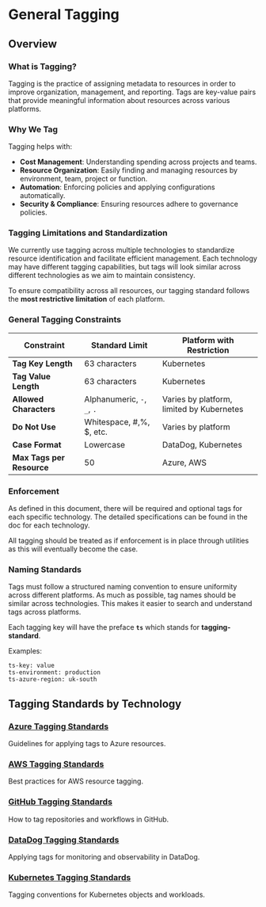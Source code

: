 # General Tagging

## Overview

### What is Tagging?
Tagging is the practice of assigning metadata to resources in order to improve organization, management, and reporting. Tags are key-value pairs that provide meaningful information about resources across various platforms.

### Why We Tag
Tagging helps with:

- **Cost Management**: Understanding spending across projects and teams.
- **Resource Organization**: Easily finding and managing resources by environment, team, project or function.
- **Automation**: Enforcing policies and applying configurations automatically.
- **Security & Compliance**: Ensuring resources adhere to governance policies.

### Tagging Limitations and Standardization
We currently use tagging across multiple technologies to standardize resource identification and facilitate efficient management. Each technology may have different tagging capabilities, but tags will look similar across different technologies as we aim to maintain consistency.

To ensure compatibility across all resources, our tagging standard follows the **most restrictive limitation** of each platform.

### **General Tagging Constraints**

| Constraint                | Standard Limit              | Platform with Restriction                 |
| ------------------------- | --------------------------- | ----------------------------------------- |
| **Tag Key Length**        | 63 characters               | Kubernetes                                |
| **Tag Value Length**      | 63 characters               | Kubernetes                                |
| **Allowed Characters**    | Alphanumeric, `-`, `_`, `.` | Varies by platform, limited by Kubernetes |
| **Do Not Use**            | Whitespace, #,%, $, etc.    | Varies by platform                        |
| **Case Format**           | Lowercase                   | DataDog, Kubernetes                       |
| **Max Tags per Resource** | 50                          | Azure, AWS                                |

### Enforcement
As defined in this document, there will be required and optional tags for each specific technology. The detailed specifications can be found in the doc for each technology.

All tagging should be treated as if enforcement is in place through utilities as this will eventually become the case.

### Naming Standards
Tags must follow a structured naming convention to ensure uniformity across different platforms. As much as possible, tag names should be similar across technologies. This makes it easier to search and understand tags across platforms.

Each tagging key will have the preface **`ts`** which stands for **tagging-standard**.

Examples:
```
ts-key: value
ts-environment: production
ts-azure-region: uk-south
```

## Tagging Standards by Technology

### [Azure Tagging Standards](azure.md)
Guidelines for applying tags to Azure resources.

### [AWS Tagging Standards](aws.md)
Best practices for AWS resource tagging.

### [GitHub Tagging Standards](github.md)
How to tag repositories and workflows in GitHub.

### [DataDog Tagging Standards](datadog.md)
Applying tags for monitoring and observability in DataDog.

### [Kubernetes Tagging Standards](k8s.md)
Tagging conventions for Kubernetes objects and workloads.
